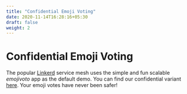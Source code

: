 ```yaml
---
title: "Confidential Emoji Voting"
date: 2020-11-14T16:28:16+05:30
draft: false
weight: 2
---
```


# Confidential Emoji Voting

The popular [Linkerd](https://linkerd.io) service mesh uses the simple and fun scalable _emojivoto_ app as the default demo. You can find our confidential variant [here](https://github.com/edgelesssys/emojivoto). Your emoji votes have never been safer!
